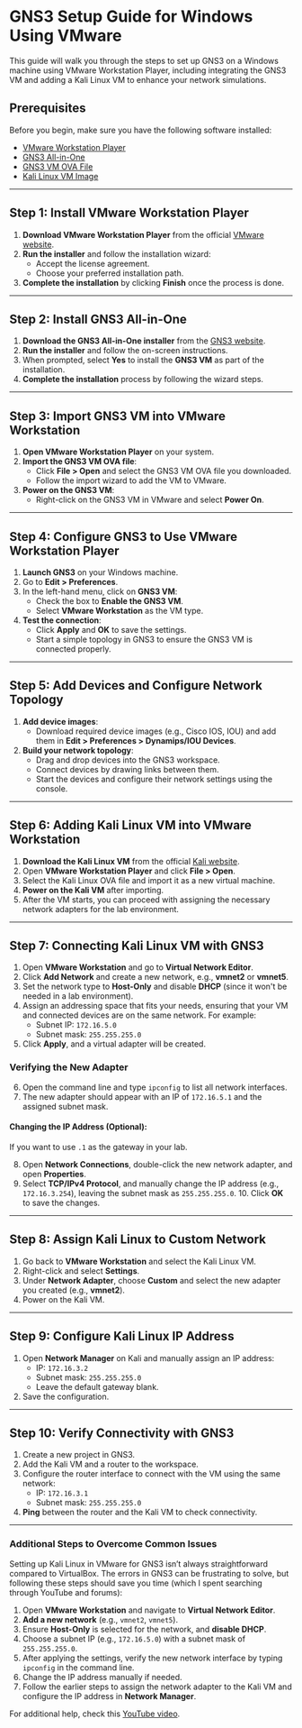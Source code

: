 # GNS3 Setup Guide for Windows Using VMware

This guide will walk you through the steps to set up GNS3 on a Windows machine using VMware Workstation Player, including integrating the GNS3 VM and adding a Kali Linux VM to enhance your network simulations.

## Prerequisites

Before you begin, make sure you have the following software installed:

- [VMware Workstation Player](https://www.vmware.com/products/workstation-player.html)
- [GNS3 All-in-One](https://gns3.com/software/download)
- [GNS3 VM OVA File](https://gns3.com/software/download)
- [Kali Linux VM Image](https://www.kali.org/get-kali/#kali-virtual-machines)

---

## Step 1: Install VMware Workstation Player

1. **Download VMware Workstation Player** from the official [VMware website](https://www.vmware.com/products/workstation-player.html).
2. **Run the installer** and follow the installation wizard:
   - Accept the license agreement.
   - Choose your preferred installation path.
3. **Complete the installation** by clicking **Finish** once the process is done.

---

## Step 2: Install GNS3 All-in-One

1. **Download the GNS3 All-in-One installer** from the [GNS3 website](https://gns3.com/software/download).
2. **Run the installer** and follow the on-screen instructions.
3. When prompted, select **Yes** to install the **GNS3 VM** as part of the installation.
4. **Complete the installation** process by following the wizard steps.

---

## Step 3: Import GNS3 VM into VMware Workstation

1. **Open VMware Workstation Player** on your system.
2. **Import the GNS3 VM OVA file**:
   - Click **File > Open** and select the GNS3 VM OVA file you downloaded.
   - Follow the import wizard to add the VM to VMware.
3. **Power on the GNS3 VM**:
   - Right-click on the GNS3 VM in VMware and select **Power On**.

---

## Step 4: Configure GNS3 to Use VMware Workstation Player

1. **Launch GNS3** on your Windows machine.
2. Go to **Edit > Preferences**.
3. In the left-hand menu, click on **GNS3 VM**:
   - Check the box to **Enable the GNS3 VM**.
   - Select **VMware Workstation** as the VM type.
4. **Test the connection**:
   - Click **Apply** and **OK** to save the settings.
   - Start a simple topology in GNS3 to ensure the GNS3 VM is connected properly.

---

## Step 5: Add Devices and Configure Network Topology

1. **Add device images**:
   - Download required device images (e.g., Cisco IOS, IOU) and add them in **Edit > Preferences > Dynamips/IOU Devices**.
2. **Build your network topology**:
   - Drag and drop devices into the GNS3 workspace.
   - Connect devices by drawing links between them.
   - Start the devices and configure their network settings using the console.

---

## Step 6: Adding Kali Linux VM into VMware Workstation

1. **Download the Kali Linux VM** from the official [Kali website](https://www.kali.org/get-kali/#kali-virtual-machines).
2. Open **VMware Workstation Player** and click **File > Open**.
3. Select the Kali Linux OVA file and import it as a new virtual machine.
4. **Power on the Kali VM** after importing.
5. After the VM starts, you can proceed with assigning the necessary network adapters for the lab environment.

---

## Step 7: Connecting Kali Linux VM with GNS3

1. Open **VMware Workstation** and go to **Virtual Network Editor**.
2. Click **Add Network** and create a new network, e.g., **vmnet2** or **vmnet5**.
3. Set the network type to **Host-Only** and disable **DHCP** (since it won't be needed in a lab environment).
4. Assign an addressing space that fits your needs, ensuring that your VM and connected devices are on the same network. For example:
   - Subnet IP: `172.16.5.0`
   - Subnet mask: `255.255.255.0`
5. Click **Apply**, and a virtual adapter will be created.

### Verifying the New Adapter

6. Open the command line and type `ipconfig` to list all network interfaces.
7. The new adapter should appear with an IP of `172.16.5.1` and the assigned subnet mask.

#### Changing the IP Address (Optional):

If you want to use `.1` as the gateway in your lab.

8. Open **Network Connections**, double-click the new network adapter, and open **Properties**.
9. Select **TCP/IPv4 Protocol**, and manually change the IP address (e.g., `172.16.3.254`), leaving the subnet mask as `255.255.255.0`. 10. Click **OK** to save the changes.

---

## Step 8: Assign Kali Linux to Custom Network

1. Go back to **VMware Workstation** and select the Kali Linux VM.
2. Right-click and select **Settings**.
3. Under **Network Adapter**, choose **Custom** and select the new adapter you created (e.g., **vmnet2**).
4. Power on the Kali VM.

---

## Step 9: Configure Kali Linux IP Address

1. Open **Network Manager** on Kali and manually assign an IP address:
   - IP: `172.16.3.2`
   - Subnet mask: `255.255.255.0`
   - Leave the default gateway blank.
2. Save the configuration.

---

## Step 10: Verify Connectivity with GNS3

1. Create a new project in GNS3.
2. Add the Kali VM and a router to the workspace.
3. Configure the router interface to connect with the VM using the same network:
   - IP: `172.16.3.1`
   - Subnet mask: `255.255.255.0`
4. **Ping** between the router and the Kali VM to check connectivity.

---

### Additional Steps to Overcome Common Issues

Setting up Kali Linux in VMware for GNS3 isn’t always straightforward compared to VirtualBox. The errors in GNS3 can be frustrating to solve, but following these steps should save you time (which I spent searching through YouTube and forums):

1. Open **VMware Workstation** and navigate to **Virtual Network Editor**.
2. **Add a new network** (e.g., `vmnet2`, `vmnet5`).
3. Ensure **Host-Only** is selected for the network, and **disable DHCP**.
4. Choose a subnet IP (e.g., `172.16.5.0`) with a subnet mask of `255.255.255.0`.
5. After applying the settings, verify the new network interface by typing `ipconfig` in the command line.
6. Change the IP address manually if needed.
7. Follow the earlier steps to assign the network adapter to the Kali VM and configure the IP address in **Network Manager**.

For additional help, check this [YouTube video](https://youtu.be/IB41t0g_Tb8).
